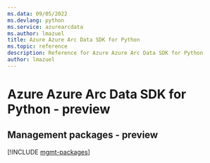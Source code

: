 ```yaml
---
ms.data: 09/05/2022
ms.devlang: python
ms.service: azurearcdata
ms.author: lmazuel
title: Azure Azure Arc Data SDK for Python
ms.topic: reference
description: Reference for Azure Azure Arc Data SDK for Python
author: lmazuel
---
```

# Azure Azure Arc Data SDK for Python - preview

## Management packages - preview
[!INCLUDE [mgmt-packages](azure-arc-data-mgmt-index.md)]